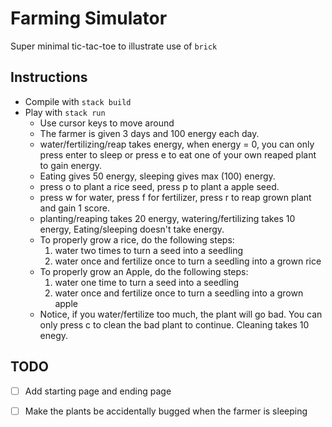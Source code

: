 # Farming Simulator 

Super minimal tic-tac-toe to illustrate use of `brick`

## Instructions

* Compile with `stack build`
* Play with `stack run`
	- Use cursor keys to move around
	- The farmer is given 3 days and 100 energy each day. 
	- water/fertilizing/reap takes energy, when energy = 0, you can only press enter to sleep or press e to eat one of your own reaped plant to gain energy.
	- Eating gives 50 energy, sleeping gives max (100) energy.
	- press o to plant a rice seed, press p to plant a apple seed.
	- press w for water, press f for fertilizer, press r to reap grown plant and gain 1 score.
	- planting/reaping takes 20 energy, watering/fertilizing takes 10 energy, Eating/sleeping doesn't take energy.
	- To properly grow a rice, do the following steps: 
		1. water two times to turn a seed into a seedling
		2. water once and fertilize once to turn a seedling into a grown rice
	- To properly grow an Apple, do the following steps: 
		1. water one time to turn a seed into a seedling
		2. water once and fertilize once to turn a seedling into a grown apple
	- Notice, if you water/fertilize too much, the plant will go bad. You can only press c to clean the bad plant to continue. Cleaning takes 10 enegy.
## TODO

- [ ] Add starting page and ending page
- [ ] Make the plants be accidentally bugged when the farmer is sleeping



